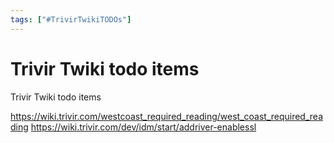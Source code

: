 ```yaml
---
tags: ["#TrivirTwikiTODOs"]
---
```

# Trivir Twiki todo items

Trivir Twiki todo items

<https://wiki.trivir.com/westcoast_required_reading/west_coast_required_reading>
<https://wiki.trivir.com/dev/idm/start/addriver-enablessl>
